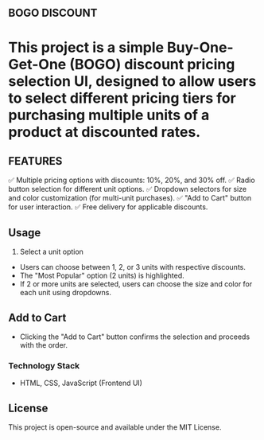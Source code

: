 ## BOGO DISCOUNT

# This project is a simple Buy-One-Get-One (BOGO) discount pricing selection UI, designed to allow users to select different pricing tiers for purchasing multiple units of a product at discounted rates.

## FEATURES
✅ Multiple pricing options with discounts: 10%, 20%, and 30% off.
✅ Radio button selection for different unit options.
✅ Dropdown selectors for size and color customization (for multi-unit purchases).
✅ "Add to Cart" button for user interaction.
✅ Free delivery for applicable discounts.

## Usage
1. Select a unit option

 - Users can choose between 1, 2, or 3 units with respective discounts.
 - The "Most Popular" option (2 units) is highlighted.
 - If 2 or more units are selected, users can choose the size and color for each unit using dropdowns.

## Add to Cart

- Clicking the "Add to Cart" button confirms the selection and proceeds with the order.

### Technology Stack
- HTML, CSS, JavaScript (Frontend UI)

## License
This project is open-source and available under the MIT License.